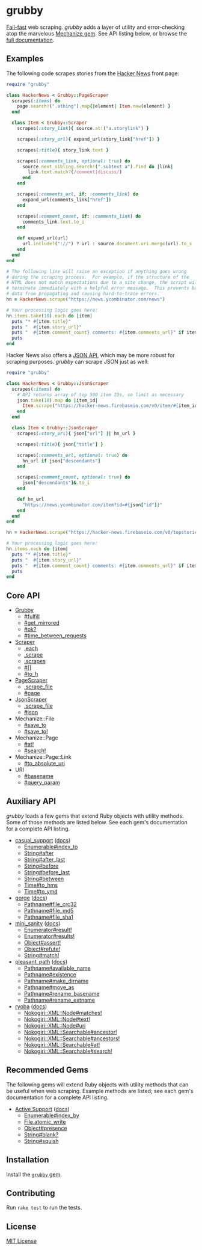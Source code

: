 # grubby

[Fail-fast] web scraping.  *grubby* adds a layer of utility and
error-checking atop the marvelous [Mechanize gem].  See API listing
below, or browse the [full documentation].

[Fail-fast]: https://en.wikipedia.org/wiki/Fail-fast
[Mechanize gem]: https://rubygems.org/gems/mechanize
[full documentation]: https://www.rubydoc.info/gems/grubby/


## Examples

The following code scrapes stories from the [Hacker News](
https://news.ycombinator.com/news) front page:

```ruby
require "grubby"

class HackerNews < Grubby::PageScraper
  scrapes(:items) do
    page.search!(".athing").map{|element| Item.new(element) }
  end

  class Item < Grubby::Scraper
    scrapes(:story_link){ source.at!("a.storylink") }

    scrapes(:story_url){ expand_url(story_link["href"]) }

    scrapes(:title){ story_link.text }

    scrapes(:comments_link, optional: true) do
      source.next_sibling.search!(".subtext a").find do |link|
        link.text.match?(/comment|discuss/)
      end
    end

    scrapes(:comments_url, if: :comments_link) do
      expand_url(comments_link["href"])
    end

    scrapes(:comment_count, if: :comments_link) do
      comments_link.text.to_i
    end

    def expand_url(url)
      url.include?("://") ? url : source.document.uri.merge(url).to_s
    end
  end
end

# The following line will raise an exception if anything goes wrong
# during the scraping process.  For example, if the structure of the
# HTML does not match expectations due to a site change, the script will
# terminate immediately with a helpful error message.  This prevents bad
# data from propagating and causing hard-to-trace errors.
hn = HackerNews.scrape("https://news.ycombinator.com/news")

# Your processing logic goes here:
hn.items.take(10).each do |item|
  puts "* #{item.title}"
  puts "  #{item.story_url}"
  puts "  #{item.comment_count} comments: #{item.comments_url}" if item.comments_url
  puts
end
```

Hacker News also offers a [JSON API](https://github.com/HackerNews/API),
which may be more robust for scraping purposes.  *grubby* can scrape
JSON just as well:

```ruby
require "grubby"

class HackerNews < Grubby::JsonScraper
  scrapes(:items) do
    # API returns array of top 500 item IDs, so limit as necessary
    json.take(10).map do |item_id|
      Item.scrape("https://hacker-news.firebaseio.com/v0/item/#{item_id}.json")
    end
  end

  class Item < Grubby::JsonScraper
    scrapes(:story_url){ json["url"] || hn_url }

    scrapes(:title){ json["title"] }

    scrapes(:comments_url, optional: true) do
      hn_url if json["descendants"]
    end

    scrapes(:comment_count, optional: true) do
      json["descendants"]&.to_i
    end

    def hn_url
      "https://news.ycombinator.com/item?id=#{json["id"]}"
    end
  end
end

hn = HackerNews.scrape("https://hacker-news.firebaseio.com/v0/topstories.json")

# Your processing logic goes here:
hn.items.each do |item|
  puts "* #{item.title}"
  puts "  #{item.story_url}"
  puts "  #{item.comment_count} comments: #{item.comments_url}" if item.comments_url
  puts
end
```


## Core API

- [Grubby](https://www.rubydoc.info/gems/grubby/Grubby)
  - [#fulfill](https://www.rubydoc.info/gems/grubby/Grubby:fulfill)
  - [#get_mirrored](https://www.rubydoc.info/gems/grubby/Grubby:get_mirrored)
  - [#ok?](https://www.rubydoc.info/gems/grubby/Grubby:ok%3F)
  - [#time_between_requests](https://www.rubydoc.info/gems/grubby/Grubby:time_between_requests)
- [Scraper](https://www.rubydoc.info/gems/grubby/Grubby/Scraper)
  - [.each](https://www.rubydoc.info/gems/grubby/Grubby/Scraper.each)
  - [.scrape](https://www.rubydoc.info/gems/grubby/Grubby/Scraper.scrape)
  - [.scrapes](https://www.rubydoc.info/gems/grubby/Grubby/Scraper.scrapes)
  - [#[]](https://www.rubydoc.info/gems/grubby/Grubby/Scraper:[])
  - [#to_h](https://www.rubydoc.info/gems/grubby/Grubby/Scraper:to_h)
- [PageScraper](https://www.rubydoc.info/gems/grubby/Grubby/PageScraper)
  - [.scrape_file](https://www.rubydoc.info/gems/grubby/Grubby/PageScraper.scrape_file)
  - [#page](https://www.rubydoc.info/gems/grubby/Grubby/PageScraper:page)
- [JsonScraper](https://www.rubydoc.info/gems/grubby/Grubby/JsonScraper)
  - [.scrape_file](https://www.rubydoc.info/gems/grubby/Grubby/JsonScraper.scrape_file)
  - [#json](https://www.rubydoc.info/gems/grubby/Grubby/JsonScraper:json)
- Mechanize::File
  - [#save_to](https://www.rubydoc.info/gems/grubby/Mechanize/Parser:save_to)
  - [#save_to!](https://www.rubydoc.info/gems/grubby/Mechanize/Parser:save_to%21)
- Mechanize::Page
  - [#at!](https://www.rubydoc.info/gems/grubby/Mechanize/Page:at%21)
  - [#search!](https://www.rubydoc.info/gems/grubby/Mechanize/Page:search%21)
- Mechanize::Page::Link
  - [#to_absolute_uri](https://www.rubydoc.info/gems/grubby/Mechanize/Page/Link#to_absolute_uri)
- URI
  - [#basename](https://www.rubydoc.info/gems/grubby/URI:basename)
  - [#query_param](https://www.rubydoc.info/gems/grubby/URI:query_param)


## Auxiliary API

*grubby* loads a few gems that extend Ruby objects with utility methods.
Some of those methods are listed below.  See each gem's documentation
for a complete API listing.

- [casual_support](https://rubygems.org/gems/casual_support)
  ([docs](https://www.rubydoc.info/gems/casual_support/))
  - [Enumerable#index_to](https://www.rubydoc.info/gems/casual_support/Enumerable:index_to)
  - [String#after](https://www.rubydoc.info/gems/casual_support/String:after)
  - [String#after_last](https://www.rubydoc.info/gems/casual_support/String:after_last)
  - [String#before](https://www.rubydoc.info/gems/casual_support/String:before)
  - [String#before_last](https://www.rubydoc.info/gems/casual_support/String:before_last)
  - [String#between](https://www.rubydoc.info/gems/casual_support/String:between)
  - [Time#to_hms](https://www.rubydoc.info/gems/casual_support/Time:to_hms)
  - [Time#to_ymd](https://www.rubydoc.info/gems/casual_support/Time:to_ymd)
- [gorge](https://rubygems.org/gems/gorge)
  ([docs](https://www.rubydoc.info/gems/gorge/))
  - [Pathname#file_crc32](https://www.rubydoc.info/gems/gorge/Pathname:file_crc32)
  - [Pathname#file_md5](https://www.rubydoc.info/gems/gorge/Pathname:file_md5)
  - [Pathname#file_sha1](https://www.rubydoc.info/gems/gorge/Pathname:file_sha1)
- [mini_sanity](https://rubygems.org/gems/mini_sanity)
  ([docs](https://www.rubydoc.info/gems/mini_sanity/))
  - [Enumerator#result!](https://www.rubydoc.info/gems/mini_sanity/Enumerator:result%21)
  - [Enumerator#results!](https://www.rubydoc.info/gems/mini_sanity/Enumerator:results%21)
  - [Object#assert!](https://www.rubydoc.info/gems/mini_sanity/Object:assert%21)
  - [Object#refute!](https://www.rubydoc.info/gems/mini_sanity/Object:refute%21)
  - [String#match!](https://www.rubydoc.info/gems/mini_sanity/String:match%21)
- [pleasant_path](https://rubygems.org/gems/pleasant_path)
  ([docs](https://www.rubydoc.info/gems/pleasant_path/))
  - [Pathname#available_name](https://www.rubydoc.info/gems/pleasant_path/Pathname:available_name)
  - [Pathname#existence](https://www.rubydoc.info/gems/pleasant_path/Pathname:existence)
  - [Pathname#make_dirname](https://www.rubydoc.info/gems/pleasant_path/Pathname:make_dirname)
  - [Pathname#move_as](https://www.rubydoc.info/gems/pleasant_path/Pathname:move_as)
  - [Pathname#rename_basename](https://www.rubydoc.info/gems/pleasant_path/Pathname:rename_basename)
  - [Pathname#rename_extname](https://www.rubydoc.info/gems/pleasant_path/Pathname:rename_extname)
- [ryoba](https://rubygems.org/gems/ryoba)
  ([docs](https://www.rubydoc.info/gems/ryoba/))
  - [Nokogiri::XML::Node#matches!](https://www.rubydoc.info/gems/ryoba/Nokogiri/XML/Node:matches%21)
  - [Nokogiri::XML::Node#text!](https://www.rubydoc.info/gems/ryoba/Nokogiri/XML/Node:text%21)
  - [Nokogiri::XML::Node#uri](https://www.rubydoc.info/gems/ryoba/Nokogiri/XML/Node:uri)
  - [Nokogiri::XML::Searchable#ancestor!](https://www.rubydoc.info/gems/ryoba/Nokogiri/XML/Searchable:ancestor%21)
  - [Nokogiri::XML::Searchable#ancestors!](https://www.rubydoc.info/gems/ryoba/Nokogiri/XML/Searchable:ancestors%21)
  - [Nokogiri::XML::Searchable#at!](https://www.rubydoc.info/gems/ryoba/Nokogiri/XML/Searchable:at%21)
  - [Nokogiri::XML::Searchable#search!](https://www.rubydoc.info/gems/ryoba/Nokogiri/XML/Searchable:search%21)


## Recommended Gems

The following gems will extend Ruby objects with utility methods that
can be useful when web scraping.  Example methods are listed; see each
gem's documentation for a complete API listing.

- [Active Support](https://rubygems.org/gems/activesupport)
  ([docs](https://www.rubydoc.info/gems/activesupport/))
  - [Enumerable#index_by](https://www.rubydoc.info/gems/activesupport/Enumerable:index_by)
  - [File.atomic_write](https://www.rubydoc.info/gems/activesupport/File:atomic_write)
  - [Object#presence](https://www.rubydoc.info/gems/activesupport/Object:presence)
  - [String#blank?](https://www.rubydoc.info/gems/activesupport/String:blank%3F)
  - [String#squish](https://www.rubydoc.info/gems/activesupport/String:squish)


## Installation

Install the [`grubby` gem](https://rubygems.org/gems/grubby).


## Contributing

Run `rake test` to run the tests.


## License

[MIT License](LICENSE.txt)
